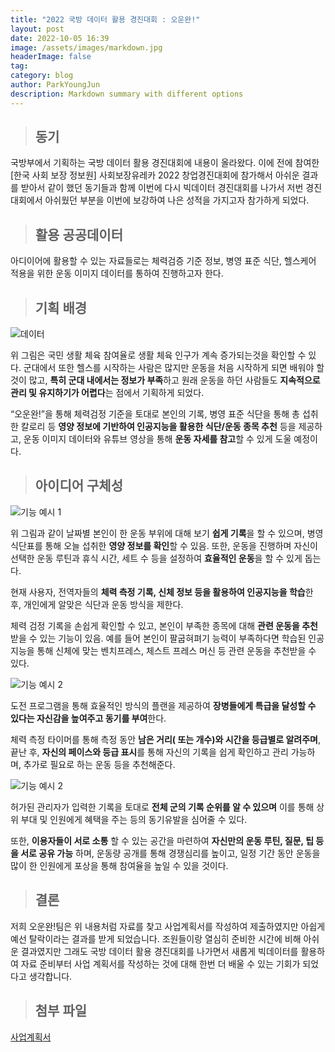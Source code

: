 ```yaml
---
title: "2022 국방 데이터 활용 경진대회 : 오운완!"
layout: post
date: 2022-10-05 16:39
image: /assets/images/markdown.jpg
headerImage: false
tag: 
category: blog
author: ParkYoungJun
description: Markdown summary with different options
---
```


> ## 동기 

 국방부에서 기획하는 국방 데이터 활용 경진대회에 내용이 올라왔다. 이에 전에 참여한 [한국 사회 보장 정보원] 사회보장유레카 2022 창업경진대회에 참가해서 아쉬운 결과를 받아서 같이 했던 동기들과 함께 이번에 다시 빅데이터 경진대회를 나가서 저번 경진대회에서 아쉬웠던 부분을 이번에 보강하여 나은 성적을 가지고자 참가하게 되었다.

> ## 활용 공공데이터

 아디이어에 활용할 수 있는 자료들로는 체력검증 기준 정보, 병영 표준 식단, 헬스케어 적용을 위한 운동 이미지 데이터를 통하여 진행하고자 한다.

> ## 기획 배경 

 ![데이터](https://user-images.githubusercontent.com/81356804/194500408-079f78ab-10e6-41ab-9627-0068a00b38c4.png)

위 그림은 국민 생활 체육 참여율로 생활 체육 인구가 계속 증가되는것을 확인할 수 있다. 군대에서 또한 헬스를 시작하는 사람은 많지만 운동을 처음 시작하게 되면 배워야 할것이 많고, **특히 군대 내에서는 정보가 부족**하고 원래 운동을 하던 사람들도 **지속적으로 관리 및 유지하기가 어렵다**는 점에서 기획하게 되었다.

“오운완!”을 통해 체력검정 기준을 토대로 본인의 기록, 병영 표준 식단을 통해 총 섭취한 칼로리 등 **영양 정보에 기반하여 인공지능을 활용한 식단/운동 종목 추천** 등을 제공하고, 운동 이미지 데이터와 유튜브 영상을 통해 **운동 자세를 참고**할 수 있게 도울 예정이다.

> ## 아이디어 구체성

![기능 예시 1](https://user-images.githubusercontent.com/81356804/194500518-003185a4-4143-4e38-9d83-4cc5bec18bc4.png)

위 그림과 같이 날짜별 본인이 한 운동 부위에 대해 보기 **쉽게 기록**을 할 수 있으며, 병영 식단표를 통해 오늘 섭취한 **영양 정보를 확인**할 수 있음. 또한, 운동을 진행하며 자신이 선택한 운동 루틴과 휴식 시간, 세트 수 등을 설정하여 **효율적인 운동**을 할 수 있게 돕는다. 

현재 사용자, 전역자들의 **체력 측정 기록, 신체 정보 등을 활용하여 인공지능을 학습**한 후, 개인에게 알맞은 식단과 운동 방식을 제한다.

체력 검정 기록을 손쉽게 확인할 수 있고, 본인이 부족한 종목에 대해 **관련 운동을 추천**받을 수 있는 기능이 있음. 예를 들어 본인이 팔굽혀펴기 능력이 부족하다면 학습된 인공지능을 통해 신체에 맞는 벤치프레스, 체스트 프레스 머신 등 관련 운동을 추천받을 수 있다.

![기능 예시 2](https://user-images.githubusercontent.com/81356804/194500520-88ea4957-da09-4962-bf8f-83afb233d7d7.png)

도전 프로그램을 통해 효율적인 방식의 플랜을 제공하여 **장병들에게 특급을 달성할 수 있다는 자신감을 높여주고 동기를 부여**한다. 

체력 측정 타이머를 통해 측정 동안 **남은 거리( 또는 개수)와 시간을 등급별로 알려주며**, 끝난 후, **자신의 페이스와 등급 표시**를 통해 자신의 기록을 쉽게 확인하고 관리 가능하며, 추가로 필요로 하는 운동 등을 추천해준다.

![기능 예시 2](https://user-images.githubusercontent.com/81356804/194500520-88ea4957-da09-4962-bf8f-83afb233d7d7.png)

허가된 관리자가 입력한 기록을 토대로 **전체 군의 기록 순위를 알 수 있으며** 이를 통해 상위 부대 및 인원에게 혜택을 주는 등의 동기유발을 심어줄 수 있다.

또한,  **이용자들이 서로 소통** 할 수 있는 공간을 마련하여 **자신만의 운동 루틴, 질문, 팁 등을 서로 공유 가능** 하며, 운동량 공개를 통해 경쟁심리를 높이고, 일정 기간 동안 운동을 많이 한 인원에게 포상을 통해 참여율을 높일 수 있을 것이다.

> ## 결론

저희 오운완!팀은 위 내용처럼 자료를 찾고 사업계획서를 작성하여 제출하였지만 아쉽게 예선 탈락이라는 결과를 받게 되었습니다. 조원들이랑 열심히 준비한 시간에 비해 아쉬운 결과였지만 그래도 국방 데이터 활용 경진대회를 나가면서 새롭게 빅데이터를 활용하여 자료 준비부터 사업 계획서를 작성하는 것에 대해 한번 더 배울 수 있는 기회가 되었다고 생각합니다.

> ## 첨부 파일

[사업계획서](https://github.com/Park-youngjun/R/files/9732027/_.2022.0818.pdf)
